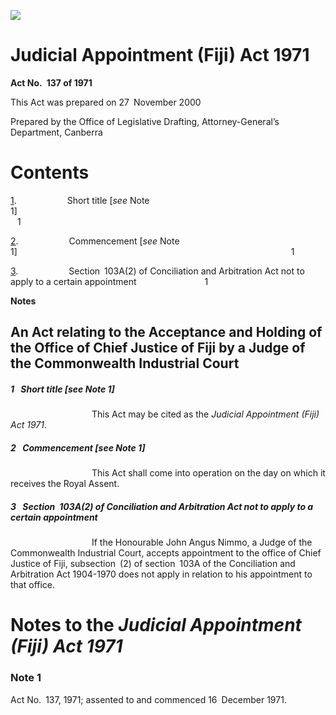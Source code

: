 ![](http://www.comlaw.gov.au/Details/C2004C00528/Html/JudicialAppointFiji71_image001.gif)

# Judicial Appointment (Fiji) Act 1971

**Act No. 137 of 1971**

This Act was prepared on 27 November 2000

Prepared by the Office of Legislative Drafting,
 Attorney-General’s Department, Canberra

# Contents

[1](#1).            Short title [_see_ Note 1]                                                                        1

[2](#2).            Commencement [_see_ Note 1]                                                               1

[3](#3).            Section 103A(2) of Conciliation and Arbitration Act not to apply to a certain appointment                1

**Notes** 

## An Act relating to the Acceptance and Holding of the Office of Chief Justice of Fiji by a Judge of the Commonwealth Industrial Court

##### <a id="1"></a>1  Short title [_see_ Note 1]

                   This Act may be cited as the _Judicial Appointment (Fiji) Act 1971_.

##### <a id="2"></a>2  Commencement [_see_ Note 1]

                   This Act shall come into operation on the day on which it receives the Royal Assent.

##### <a id="3"></a>3  Section 103A(2) of Conciliation and Arbitration Act not to apply to a certain appointment

                   If the Honourable John Angus Nimmo, a Judge of the Commonwealth Industrial Court, accepts appointment to the office of Chief Justice of Fiji, subsection (2) of section 103A of the Conciliation and Arbitration Act 1904-1970 does not apply in relation to his appointment to that office.

# Notes to the _Judicial Appointment (Fiji) Act 1971_

### Note 1

Act No. 137, 1971; assented to and commenced 16 December 1971.

 

 

 
